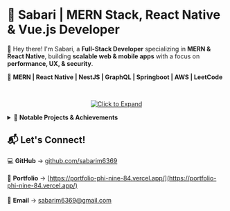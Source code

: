 # 🚀 Sabari | MERN Stack, React Native & Vue.js Developer

👋 Hey there! I'm Sabari, a **Full-Stack Developer** specializing in **MERN & React Native**, building **scalable web & mobile apps** with a focus on **performance, UX, & security**.  

🔹 **MERN | React Native | NestJS | GraphQL | Springboot | AWS  | LeetCode**  

<br>

<p align="center">
  <a href="#"><img src="https://img.shields.io/badge/%E2%96%BA%20Click%20to%20Expand-007bff?style=for-the-badge&logo=github&logoColor=white" alt="Click to Expand"></a>
</p>

<details>  
  <summary>📌 <strong>Notable Projects & Achievements</strong></summary>  

  ### 💼 **Freelance Projects**  
  ✅ **Sokkai** – Clothing e-commerce platform with Razorpay integration.  <br>  
  ✅ **Lead Management System** – Staff assignment & call tracking.  <br>  
  ✅ **Thoughts App** – React Native app for storing thoughts.  <br>  
  ✅ **4Trip App** – Travel booking & trip management platform.  <br>  

  ### 🎯 **Other Projects**  
  ✅ **Feedback Management System** – Anonymous & non-anonymous student feedback for teachers.  <br>  
  ✅ **Event Management System** – College event tracking & coordination.  <br>  

  ### 🏆 **Achievements**  
  🥉 **Legend of Hack Award – HACK 24 KANAM 2K25** (3rd Place)  <br>  
  🏅 **Smart India Hackathon Finalist**  <br>  
  💼 **Full-Stack Internship @ Ramoex Technologies**  <br>  

  ### 🌱 **Currently Learning**  
  🔥 **TypeScript & Advanced NestJS**  <br>  
  🛡 **Security Best Practices in MERN**  <br>  

</details>  

## 📬 Let's Connect!  
💻 **GitHub** → [github.com/sabarim6369](https://github.com/sabarim6369)  <br>  
📝 **Portfolio** → [https://portfolio-phi-nine-84.vercel.app/](https://portfolio-phi-nine-84.vercel.app/)  <br>  
📧 **Email** → [sabarim6369@gmail.com](mailto:sabarim6369@gmail.com)  <br>  
